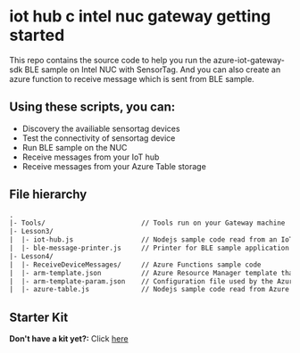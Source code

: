 # iot hub c intel nuc gateway getting started
This repo contains the source code to help you run the azure-iot-gateway-sdk BLE sample on Intel NUC with SensorTag. And you can also create an azure function to receive message which is sent from BLE sample.

<!--
Should put publish link here
-->

## Using these scripts, you can:
* Discovery the availiable sensortag devices
* Test the connectivity of sensortag device
* Run BLE sample on the NUC
* Receive messages from your IoT hub
* Receive messages from your Azure Table storage

## File hierarchy
``` txt
.
|- Tools/                        // Tools run on your Gateway machine
|- Lesson3/
|  |- iot-hub.js                 // Nodejs sample code read from an IoT hub
|  |- ble-message-printer.js     // Printer for BLE sample application's raw data
|- Lesson4/
|  |- ReceiveDeviceMessages/     // Azure Functions sample code
|  |- arm-template.json          // Azure Resource Manager template that contains an Azure Functions and a storage account
|  |- arm-template-param.json    // Configuration file used by the Azure Resource Manager template
|  |- azure-table.js             // Nodejs sample code read from Azure Table storage
```

## Starter Kit
**Don't have a kit yet?:** Click [here](http://azure.com/iotstarterkits)
